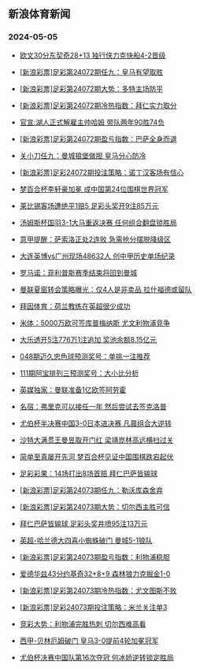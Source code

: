 ## 新浪体育新闻 
### 2024-05-05

+ [欧文30分东契奇28+13 独行侠力克快船4-2晋级](https://sports.sina.com.cn/basketball/nba/2024-05-04/doc-inatztcf3797657.shtml)

+ [[新浪彩票]足彩第24072期任九：皇马有望取胜](https://sports.sina.com.cn/l/2024-05-04/doc-inatzhpm3995546.shtml)

+ [[新浪彩票]足彩第24072期大势：多特主场防平](https://sports.sina.com.cn/l/2024-05-04/doc-inatzhpm3995411.shtml)

+ [[新浪彩票]足彩第24072期冷热指数：拜仁实力取分](https://sports.sina.com.cn/l/2024-05-04/doc-inatzhpi5668718.shtml)

+ [官宣:湖人正式解雇主帅哈姆 带队两年90胜74负](https://sports.sina.com.cn/basketball/nba/2024-05-04/doc-inatztcc5450700.shtml)

+ [[新浪彩票]足彩第24072期盈亏指数：巴萨全身而退](https://sports.sina.com.cn/l/2024-05-04/doc-inatzhpi5668526.shtml)

+ [关小刀任九：曼城狼堡做胆 皇马分心防冷](https://sports.sina.com.cn/l/2024-05-04/doc-inauacsx5271448.shtml)

+ [[新浪彩票]足彩24072期投注策略：诺丁汉客场有信心](https://sports.sina.com.cn/l/2024-05-04/doc-inatzhpm3995736.shtml)

+ [梦百合杯李轩豪加冕 成中国第24位围棋世界冠军](https://sports.sina.com.cn/go/2024-05-04/doc-inauacsz3602634.shtml)

+ [莱比锡客场遭绝平1赔5 足彩头奖开9注85万元](https://sports.sina.com.cn/l/2024-05-04/doc-inatzhpm3994797.shtml)

+ [汤姆斯杯国羽3-1大马重返决赛 任何组合翻盘锁胜局](https://sports.sina.com.cn/others/badmin/2024-05-04/doc-inauaqht5064756.shtml)

+ [意甲提醒：萨索洛正处2连败 急需抢分摆脱降级区](https://sports.sina.com.cn/l/2024-05-04/doc-inatztcf3780687.shtml)

+ [大连英博vs广州现场48632人 创中甲历史单场纪录](https://sports.sina.com.cn/china/b/2024-05-04/doc-inauaqhv3367092.shtml)

+ [罗马诺：菲利普斯赛季结束将回到曼城](https://sports.sina.com.cn/g/2024-05-04/doc-inauaqht5057189.shtml)

+ [曼联夏窗转会策略曝光：仅4人是非卖品 拉什福德或留队](https://sports.sina.com.cn/g/pl/2024-04-30/doc-inatriqt2123897.shtml)

+ [拜因体育：荷兰教练在英超很少成功](https://sports.sina.com.cn/g/2024-04-30/doc-inatprfr1079288.shtml)

+ [米体：5000万欧可签库普梅纳斯 尤文利物浦竞争](https://sports.sina.com.cn/g/2024-05-04/doc-inauaqht5059644.shtml)

+ [大乐透开5注776万1注追加 奖池余额8.15亿元](https://sports.sina.com.cn/l/2024-05-04/doc-inauauqt3278515.shtml)

+ [048期迈久忠色球预测奖号：单挑一注推荐](https://sports.sina.com.cn/l/2024-04-30/doc-inatqnmf0729578.shtml)

+ [111期阿宝排列三预测奖号：大小比分析](https://sports.sina.com.cn/l/2024-04-30/doc-inatqwyz0587066.shtml)

+ [英媒独家：曼联准备1亿欧签阿劳霍](https://sports.sina.com.cn/g/2024-04-30/doc-inatprfr1076131.shtml)

+ [名宿：弗里克可以接任一年 然后尝试去签克洛普](https://sports.sina.com.cn/g/2024-05-04/doc-inauaqhv3386589.shtml)

+ [尤伯杯半决赛中国3-0日本进决赛 凡晨组合大逆转](https://sports.sina.com.cn/others/badmin/2024-05-04/doc-inatzxmc3670174.shtml)

+ [沙特大满贯王曼昱取开门红 梁靖崑林高远横扫过关](https://sports.sina.com.cn/others/pingpang/2024-05-04/doc-inauaqht5060329.shtml)

+ [简单至真屡开先河 梦百合杯见证中国围棋跌宕起伏](https://sports.sina.com.cn/go/2024-05-04/doc-inauaiyx3479411.shtml)

+ [足彩彩果：14场打出8场首赔 拜仁巴萨皆输球](https://sports.sina.com.cn/l/2024-05-05/doc-inaucrui2817259.shtml)

+ [[新浪彩票]足彩第24073期任九：勒沃库森舍弃](https://sports.sina.com.cn/l/2024-05-05/doc-inauauqr4951847.shtml)

+ [[新浪彩票]足彩第24073期大势：切尔西主胜可信](https://sports.sina.com.cn/l/2024-05-05/doc-inauauqr4951566.shtml)

+ [拜仁巴萨皆输球 足彩头奖井喷95注13万元](https://sports.sina.com.cn/l/2024-05-05/doc-inaucrui2817259.shtml)

+ [英超-哈兰德大四喜小蜘蛛破门 曼城5-1狼队](https://sports.sina.com.cn/g/pl/2024-05-05/doc-inaucruf4497602.shtml)

+ [[新浪彩票]足彩第24073期盈亏指数：利物浦稳胆](https://sports.sina.com.cn/l/2024-05-05/doc-inauauqr4952997.shtml)

+ [爱德华兹43分约基奇32+8+9 森林狼力克掘金1-0](https://sports.sina.com.cn/basketball/nba/2024-05-05/doc-inaucwaf2723409.shtml)

+ [[新浪彩票]足彩第24073期冷热指数：尤文图斯不败](https://sports.sina.com.cn/l/2024-05-05/doc-inaucruf4490243.shtml)

+ [[新浪彩票]足彩24073期投注策略：米兰关注单3](https://sports.sina.com.cn/l/2024-05-04/doc-inauauqt3279450.shtml)

+ [竞彩大势：利物浦完胜热刺 切尔西难高看](https://sports.sina.com.cn/l/2024-05-05/doc-inaucruf4490373.shtml)

+ [西甲-贝林厄姆破门 皇马3-0提前4轮加冕冠军](https://sports.sina.com.cn/g/laliga/2024-05-05/doc-inaucrui2823089.shtml)

+ [尤伯杯决赛中国队第16次夺冠 何冰娇逆转锁定胜局](https://sports.sina.com.cn/others/badmin/2024-05-05/doc-inaueakc2610746.shtml)

